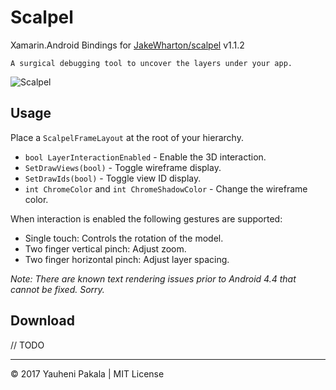 # Scalpel

Xamarin.Android Bindings for [JakeWharton/scalpel](https://github.com/JakeWharton/scalpel) v1.1.2

	A surgical debugging tool to uncover the layers under your app.

![Scalpel](https://github.com/JakeWharton/scalpel/blob/master/images/sample.gif)

Usage
-----

Place a `ScalpelFrameLayout` at the root of your hierarchy.

 * `bool LayerInteractionEnabled` - Enable the 3D interaction.
 * `SetDrawViews(bool)` - Toggle wireframe display.
 * `SetDrawIds(bool)` - Toggle view ID display.
 * `int ChromeColor` and `int ChromeShadowColor` - Change the wireframe color.

When interaction is enabled the following gestures are supported:

 * Single touch: Controls the rotation of the model.
 * Two finger vertical pinch: Adjust zoom.
 * Two finger horizontal pinch: Adjust layer spacing.

*Note: There are known text rendering issues prior to Android 4.4 that cannot be fixed. Sorry.*

Download
--------

// TODO


---
&copy; 2017 Yauheni Pakala | MIT License
